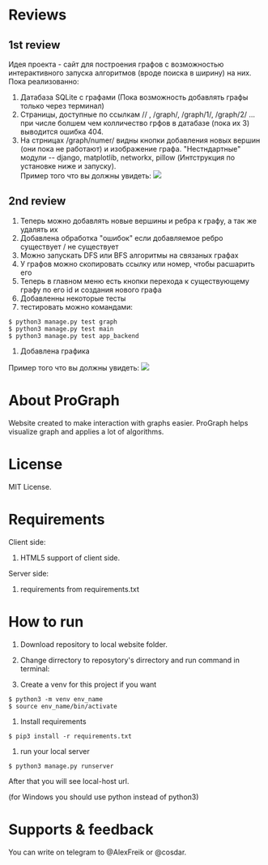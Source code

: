 # Reviews
## 1st review
Идея проекта - сайт для построения графов с возможностью интерактивного запуска алгоритмов (вроде поиска в ширину) на них.  
Пока реализованно:
1. Датабаза SQLite с графами (Пока возможность добавлять графы только через терминал)
1. Страницы, доступные по ссылкам // , /graph/, /graph/1/, /graph/2/ ... при числе болшем чем колличество грфов в датабазе (пока их 3) выводится ошибка 404. 
1. На стрницах /graph/numer/  видны кнопки добавления новых вершин (они пока не работают) и изображение графа.
"Нестндартные" модули -- django, matplotlib, networkx, pillow (Интструкция по установке ниже и запуску).  
Пример того что вы должны увидеть:
![](https://github.com/Falier77777/test_lfs2/blob/master/Снимок%20экрана%202020-05-10%20в%2013.08.48.png)

## 2nd review
1. Теперь можно добавлять новые вершины и ребра к графу, а так же удалять их
  1. Добавлена обработка "ошибок" если добавляемое ребро существует / не существует
1. Можно запускать DFS или BFS алгоритмы на связаных графах
1. У графов можно скопировать ссылку или номер, чтобы расшарить его 
1. Теперь в главном меню есть кнопки перехода к существующему графу по его id и создания нового графа
1. Добавленны некоторые тесты
  1. тестировать можно командами:
  ```
  $ python3 manage.py test graph
  $ python3 manage.py test main
  $ python3 manage.py test app_backend
  ```
1. Добавлена графика

Пример того что вы должны увидеть:
![](https://github.com/Falier77777/test_lfs2/blob/master/rew2.png)

# About ProGraph
Website created to make interaction with graphs easier.
ProGraph helps visualize graph and applies a lot of algorithms.

# License

MIT License.

# Requirements

Client side:
1. HTML5 support of client side.

Server side:
1. requirements  from requirements.txt

# How to run

1. Download repository to local website folder. 

1. Change dirrectory to reposytory's dirrectory and run command in terminal:  
  1. Create a venv for this project if you want
  ```
  $ python3 -m venv env_name
  $ source env_name/bin/activate
  ```
  1. Install requirements
  ```
  $ pip3 install -r requirements.txt  
  ```
  1. run your local server
  ```
  $ python3 manage.py runserver
  ```
  After that you will see local-host url.  
  
(for Windows you should use python instead of python3)
  


# Supports & feedback

You can write on telegram to @AlexFreik or @cosdar.
